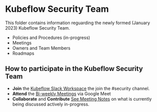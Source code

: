 # Kubeflow Security Team

This folder contains information reguarding the newly formed (January 2023) Kubeflow Security Team. 
* Policies and Procedures (in-progress)
* Meetings
* Owners and Team Members
* Roadmaps

## How to participate in the Kubeflow Security Team
* **Join** the [Kubeflow Slack Workspace](https://invite.playplay.io/invite?team_id=T7QLHSH6U) the join the #security channel. 
* **Attend** the [Bi-weekly Meetings](https://meet.google.com/rjj-axbq-vrp) via Google Meet  
* **Collaborate** and **Contribute** [See Meeting Notes](https://docs.google.com/document/d/1xGkg9GuO2OjvYhdONJFbSrpF66UKhtYonczttJoTv3s/edit?usp=sharing) on what is currently being discussed actively in-progress. 
